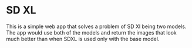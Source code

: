 # SD XL

This is a simple web app that solves a problem of SD Xl being two models. The app would use both of the models and return the images that look much better than when SDXL is used only with the base model.